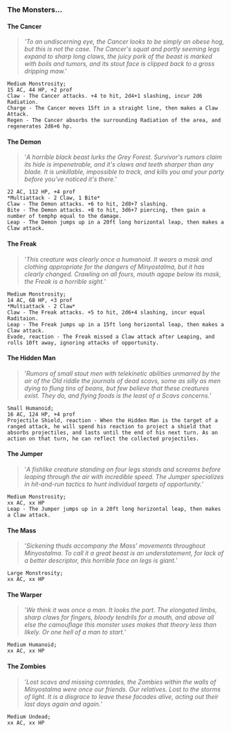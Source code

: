 ### The Monsters...

#### The Cancer
> *'To an undiscerning eye, the Cancer looks to be simply an obese hog, but this is not the case. The Cancer's squat and portly seeming legs expand to sharp long claws, the juicy pork of the beast is marked with boils and tumors, and its stout face is clipped back to a gross dripping maw.'*

```
Medium Monstrosity;
15 AC, 44 HP, +2 prof
Claw - The Cancer attacks. +4 to hit, 2d4+1 slashing, incur 2d6 Radiation.
Charge - The Cancer moves 15ft in a straight line, then makes a Claw Attack.
Regen - The Cancer absorbs the surrounding Radiation of the area, and regenerates 2d6+6 hp.
```

#### The Demon
> '*A horrible black beast lurks the Grey Forest. Survivor's rumors claim its hide is impenetrable, and it's claws and teeth sharper than any blade. It is unkillable, impossible to track, and kills you and your party before you've noticed it's there.*'

```Medium Monstrosity;
22 AC, 112 HP, +4 prof
*Multiattack - 2 Claw, 1 Bite*
Claw - The Demon attacks. +6 to hit, 2d8+7 slashing.
Bite - The Demon attacks. +8 to hit, 3d6+7 piercing, then gain a number of temphp equal to the damage.
Leap - The Demon jumps up in a 20ft long horizontal leap, then makes a Claw attack.
```

#### The Freak
> '*This creature was clearly once a humanoid. It wears a mask and clothing appropriate for the dangers of Minyostalma, but it has clearly changed. Crawling on all fours, mouth agape below its mask, the Freak is a horrible sight.*'

```
Medium Monstrosity;
14 AC, 68 HP, +3 prof
*Multiattack - 2 Claw*
Claw - The Freak attacks. +5 to hit, 2d6+4 slashing, incur equal Raditaion.
Leap - The Freak jumps up in a 15ft long horizontal leap, then makes a Claw attack.
Evade, reaction - The Freak missed a Claw attack after Leaping, and rolls 10ft away, ignoring attacks of opportunity.
```

#### The Hidden Man
> '*Rumors of small stout men with telekinetic abilities unmarred by the air of the Old riddle the journals of dead scavs, some as silly as men dying to flung tins of beans, but few believe that these creatures exist. They do, and flying foods is the least of a Scavs concerns.*'

```
Small Humanoid;
16 AC, 124 HP, +4 prof
Projectile Shield, reaction - When the Hidden Man is the target of a ranged attack, he will spend his reaction to project a shield that absorbs projectiles, and lasts until the end of his next turn. As an action on that turn, he can reflect the collected projectiles. 
```

#### The Jumper
> '*A fishlike creature standing on four legs stands and screams before leaping through the air with incredible speed. The Jumper specializes in hit-and-run tactics to hunt individual targets of opportunity.*'

```
Medium Monstrosity;
xx AC, xx HP
Leap - The Jumper jumps up in a 20ft long horizontal leap, then makes a Claw attack.
```

#### The Mass
> '*Sickening thuds accompany the Mass' movements throughout Minyostalma. To call it a great beast is an understatement, for lack of a better descriptor, this horrible face on legs is giant.*'

```
Large Monstrosity;
xx AC, xx HP
```

#### The Warper
> '*We think it was once a man. It looks the part. The elongated limbs, sharp claws for fingers, bloody tendrils for a mouth, and above all else the camouflage this monster uses makes that theory less than likely. Or one hell of a man to start.*'

```
Medium Humanoid;
xx AC, xx HP
```

#### The Zombies
> '*Lost scavs and missing comrades, the Zombies within the walls of Minyostalma were once our friends. Our relatives. Lost to the storms of light. It is a disgrace to leave these facades alive, acting out their last days again and again.*'

```
Medium Undead;
xx AC, xx HP
```